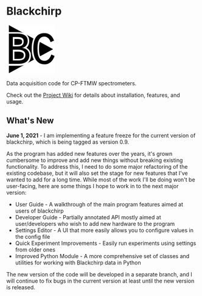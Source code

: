 # Blackchirp

![Blackchirp Logo](src/resources/icons/bc_logo_med.png)

Data acquisition code for CP-FTMW spectrometers.

Check out the [Project Wiki](https://github.com/kncrabtree/blackchirp/wiki) for details about installation, features, and usage.

## What's New

**June 1, 2021** - I am implementing a feature freeze for the current version of blackchirp, which is being tagged as version 0.9.

As the program has added new features over the years, it's grown cumbersome to improve and add new things without breaking existing functionality. To address this, I need to do some major refactoring of the existing codebase, but it will also set the stage for new features that I've wanted to add for a long time. While most of the work I'll be doing won't be user-facing, here are some things I hope to work in to the next major version:

- User Guide - A walkthrough of the main program features aimed at users of blackchirp
- Developer Guide - Partially annotated API mostly aimed at user/developers who wish to add new hardware to the program
- Settings Editor - A UI that more easily allows you to configure values in the config file
- Quick Experiment Improvements - Easily run experiments using settings from older ones
- Improved Python Module - A more comprehensive set of classes and utilities for working with Blackchirp data in Python

The new version of the code will be developed in a separate branch, and I will continue to fix bugs in the current version at least until the new version is released.






